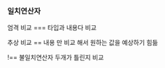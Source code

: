 ### 일치연산자 

엄격 비교 ===
타입과 내용다 비교 

추상 비교 == 
내용 만 비교 해서 원하는 값을 예상하기 힘듦 


!== 불일치연산자 
두개가 틀린지 비교 


